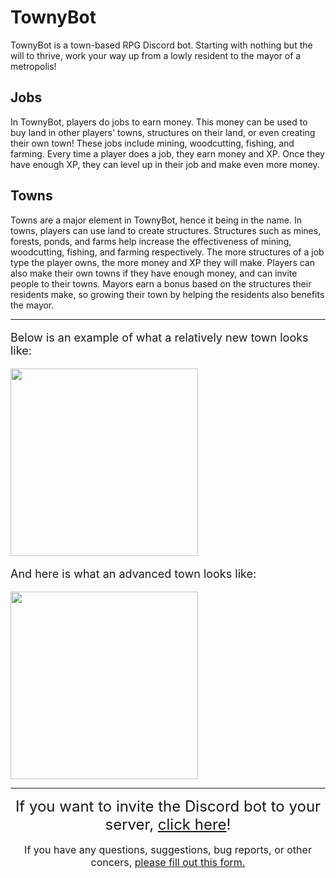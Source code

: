 # TownyBot
TownyBot is a town-based RPG Discord bot. Starting with nothing but the will to thrive, work your way up from a lowly resident to the mayor of a metropolis!

## Jobs
In TownyBot, players do jobs to earn money. This money can be used to buy land in other players' towns, structures on their land, or even creating their own town! These jobs include mining, woodcutting, fishing, and farming. Every time a player does a job, they earn money and XP. Once they have enough XP, they can level up in their job and make even more money. 


## Towns
Towns are a major element in TownyBot, hence it being in the name. In towns, players can use land to create structures. Structures such as mines, forests, ponds, and farms help increase the effectiveness of mining, woodcutting, fishing, and farming respectively. The more structures of a job type the player owns, the more money and XP they will make. Players can also make their own towns if they have enough money, and can invite people to their towns. Mayors earn a bonus based on the structures their residents make, so growing their town by helping the residents also benefits the mayor.

---
<font size="4">

<p>Below is an example of what a relatively new town looks like:</p>
<img src="https://cdn.discordapp.com/attachments/1007145503588356166/1023771684962041856/442ae8571d568aa477fd3b2a6045b05f.png" width="300"/>
<p>And here is what an advanced town looks like:</p>
<img src="https://cdn.discordapp.com/attachments/1007145503588356166/1023771751383040140/c58f887c28694b58e2f2d92948adeefe.png" width="300">
</font>


---
<p>
    <font size="5">
    <p align="center">If you want to invite the Discord bot to your server, <a href="https://discord.com/api/oauth2/authorize?client_id=1007144266595840040&permissions=314368&scope=bot">click here</a>!</p>
    </font>
    <font size="3">
        <p align="center">If you have any questions, suggestions, bug reports, or other concers, <a href=https://forms.gle/dvV9x9AvxAq9MdZdA>please fill out this form.</a></p>
    </font>
</p>
